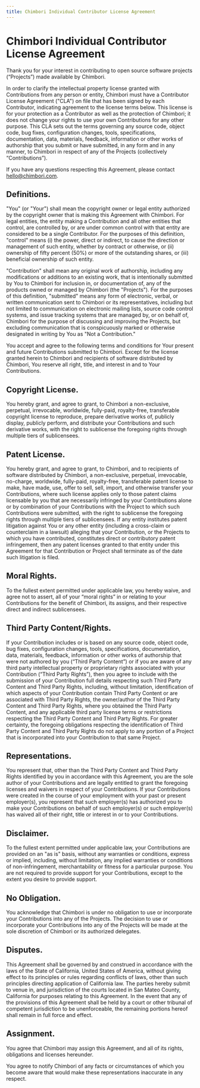 ```yaml
---
title: Chimbori Individual Contributor License Agreement
---
```


# Chimbori Individual Contributor License Agreement

Thank you for your interest in contributing to open source software projects (“Projects”) made
available by Chimbori.

In order to clarify the intellectual property license granted with Contributions from any person or
entity, Chimbori must have a Contributor License Agreement ("CLA") on file that has been signed by
each Contributor, indicating agreement to the license terms below. This license is for your
protection as a Contributor as well as the protection of Chimbori; it does not change your rights to
use your own Contributions for any other purpose. This CLA sets out the terms governing any source
code, object code, bug fixes, configuration changes, tools, specifications, documentation, data,
materials, feedback, information or other works of authorship that you submit or have submitted, in
any form and in any manner, to Chimbori in respect of any of the Projects (collectively
“Contributions”).

If you have any questions respecting this Agreement, please contact hello@chimbori.com.

## Definitions.

"You" (or "Your") shall mean the copyright owner or legal entity authorized by the copyright owner
that is making this Agreement with Chimbori. For legal entities, the entity making a Contribution
and all other entities that control, are controlled by, or are under common control with that entity
are considered to be a single Contributor. For the purposes of this definition, "control" means (i)
the power, direct or indirect, to cause the direction or management of such entity, whether by
contract or otherwise, or (ii) ownership of fifty percent (50%) or more of the outstanding shares,
or (iii) beneficial ownership of such entity.

"Contribution" shall mean any original work of authorship, including any modifications or additions
to an existing work, that is intentionally submitted by You to Chimbori for inclusion in, or
documentation of, any of the products owned or managed by Chimbori (the "Projects"). For the
purposes of this definition, "submitted" means any form of electronic, verbal, or written
communication sent to Chimbori or its representatives, including but not limited to communication on
electronic mailing lists, source code control systems, and issue tracking systems that are managed
by, or on behalf of, Chimbori for the purpose of discussing and improving the Projects, but
excluding communication that is conspicuously marked or otherwise designated in writing by You as
"Not a Contribution."

You accept and agree to the following terms and conditions for Your present and future Contributions
submitted to Chimbori. Except for the license granted herein to Chimbori and recipients of software
distributed by Chimbori, You reserve all right, title, and interest in and to Your Contributions.

## Copyright License.

You hereby grant, and agree to grant, to Chimbori a non-exclusive, perpetual, irrevocable,
worldwide, fully-paid, royalty-free, transferable copyright license to reproduce, prepare derivative
works of, publicly display, publicly perform, and distribute your Contributions and such derivative
works, with the right to sublicense the foregoing rights through multiple tiers of sublicensees.

## Patent License.

You hereby grant, and agree to grant, to Chimbori, and to recipients of software distributed by
Chimbori, a non-exclusive, perpetual, irrevocable, no-charge, worldwide, fully-paid, royalty-free,
transferable patent license to make, have made, use, offer to sell, sell, import, and otherwise
transfer your Contributions, where such license applies only to those patent claims licensable by
you that are necessarily infringed by your Contributions alone or by combination of your
Contributions with the Project to which such Contributions were submitted, with the right to
sublicense the foregoing rights through multiple tiers of sublicensees. If any entity institutes
patent litigation against You or any other entity (including a cross-claim or counterclaim in a
lawsuit) alleging that your Contribution, or the Projects to which you have contributed, constitutes
direct or contributory patent infringement, then any patent licenses granted to that entity under
this Agreement for that Contribution or Project shall terminate as of the date such litigation is
filed.

## Moral Rights.

To the fullest extent permitted under applicable law, you hereby waive, and agree not to assert, all
of your “moral rights” in or relating to your Contributions for the benefit of Chimbori, its
assigns, and their respective direct and indirect sublicensees.

## Third Party Content/Rights.

If your Contribution includes or is based on any source code, object code, bug fixes, configuration
changes, tools, specifications, documentation, data, materials, feedback, information or other works
of authorship that were not authored by you (“Third Party Content”) or if you are aware of any third
party intellectual property or proprietary rights associated with your Contribution (“Third Party
Rights”), then you agree to include with the submission of your Contribution full details respecting
such Third Party Content and Third Party Rights, including, without limitation, identification of
which aspects of your Contribution contain Third Party Content or are associated with Third Party
Rights, the owner/author of the Third Party Content and Third Party Rights, where you obtained the
Third Party Content, and any applicable third party license terms or restrictions respecting the
Third Party Content and Third Party Rights. For greater certainty, the foregoing obligations
respecting the identification of Third Party Content and Third Party Rights do not apply to any
portion of a Project that is incorporated into your Contribution to that same Project.

## Representations.

You represent that, other than the Third Party Content and Third Party Rights identified by you in
accordance with this Agreement, you are the sole author of your Contributions and are legally
entitled to grant the foregoing licenses and waivers in respect of your Contributions. If your
Contributions were created in the course of your employment with your past or present employer(s),
you represent that such employer(s) has authorized you to make your Contributions on behalf of such
employer(s) or such employer(s) has waived all of their right, title or interest in or to your
Contributions.

## Disclaimer.

To the fullest extent permitted under applicable law, your Contributions are provided on an "as is"
basis, without any warranties or conditions, express or implied, including, without limitation, any
implied warranties or conditions of non-infringement, merchantability or fitness for a particular
purpose. You are not required to provide support for your Contributions, except to the extent you
desire to provide support.

## No Obligation.

You acknowledge that Chimbori is under no obligation to use or incorporate your Contributions into
any of the Projects. The decision to use or incorporate your Contributions into any of the Projects
will be made at the sole discretion of Chimbori or its authorized delegates.

## Disputes.

This Agreement shall be governed by and construed in accordance with the laws of the State of
California, United States of America, without giving effect to its principles or rules regarding
conflicts of laws, other than such principles directing application of California law. The parties
hereby submit to venue in, and jurisdiction of the courts located in San Mateo County, California
for purposes relating to this Agreement. In the event that any of the provisions of this Agreement
shall be held by a court or other tribunal of competent jurisdiction to be unenforceable, the
remaining portions hereof shall remain in full force and effect.

## Assignment.

You agree that Chimbori may assign this Agreement, and all of its rights, obligations and licenses
hereunder.

You agree to notify Chimbori of any facts or circumstances of which you become aware that would make
these representations inaccurate in any respect.
